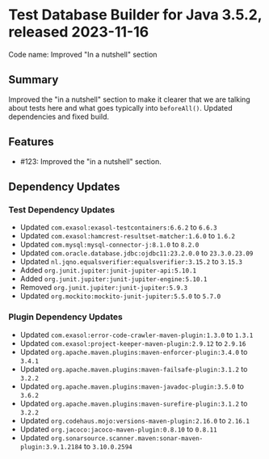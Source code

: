 # Test Database Builder for Java 3.5.2, released 2023-11-16

Code name: Improved "In a nutshell" section

## Summary

Improved the "in a nutshell" section to make it clearer that we are talking about tests here and what goes typically into `beforeAll()`. Updated dependencies and fixed build.

## Features

* #123: Improved the "in a nutshell" section.

## Dependency Updates

### Test Dependency Updates

* Updated `com.exasol:exasol-testcontainers:6.6.2` to `6.6.3`
* Updated `com.exasol:hamcrest-resultset-matcher:1.6.0` to `1.6.2`
* Updated `com.mysql:mysql-connector-j:8.1.0` to `8.2.0`
* Updated `com.oracle.database.jdbc:ojdbc11:23.2.0.0` to `23.3.0.23.09`
* Updated `nl.jqno.equalsverifier:equalsverifier:3.15.2` to `3.15.3`
* Added `org.junit.jupiter:junit-jupiter-api:5.10.1`
* Added `org.junit.jupiter:junit-jupiter-engine:5.10.1`
* Removed `org.junit.jupiter:junit-jupiter:5.9.3`
* Updated `org.mockito:mockito-junit-jupiter:5.5.0` to `5.7.0`

### Plugin Dependency Updates

* Updated `com.exasol:error-code-crawler-maven-plugin:1.3.0` to `1.3.1`
* Updated `com.exasol:project-keeper-maven-plugin:2.9.12` to `2.9.16`
* Updated `org.apache.maven.plugins:maven-enforcer-plugin:3.4.0` to `3.4.1`
* Updated `org.apache.maven.plugins:maven-failsafe-plugin:3.1.2` to `3.2.2`
* Updated `org.apache.maven.plugins:maven-javadoc-plugin:3.5.0` to `3.6.2`
* Updated `org.apache.maven.plugins:maven-surefire-plugin:3.1.2` to `3.2.2`
* Updated `org.codehaus.mojo:versions-maven-plugin:2.16.0` to `2.16.1`
* Updated `org.jacoco:jacoco-maven-plugin:0.8.10` to `0.8.11`
* Updated `org.sonarsource.scanner.maven:sonar-maven-plugin:3.9.1.2184` to `3.10.0.2594`
